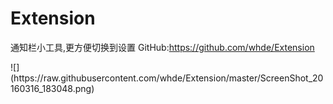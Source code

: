 # Extension
通知栏小工具,更方便切换到设置
GitHub:https://github.com/whde/Extension
<p>
![](https://raw.githubusercontent.com/whde/Extension/master/ScreenShot_20160316_183048.png)
<p>
